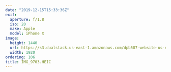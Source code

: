 ```yaml
---
date: "2019-12-15T15:33:36Z"
exif:
  aperture: f/1.8
  iso: 20
  make: Apple
  model: iPhone X
image:
  height: 1440
  url: https://s3.dualstack.us-east-1.amazonaws.com/dpb587-website-us-east-1/asset/gallery/2019-south-america/f0bdfc2a-a923-6da4-8ac2-b46ae8d04b39~1920.jpg
  width: 1920
ordering: 106
title: IMG_9703.HEIC
---
```

